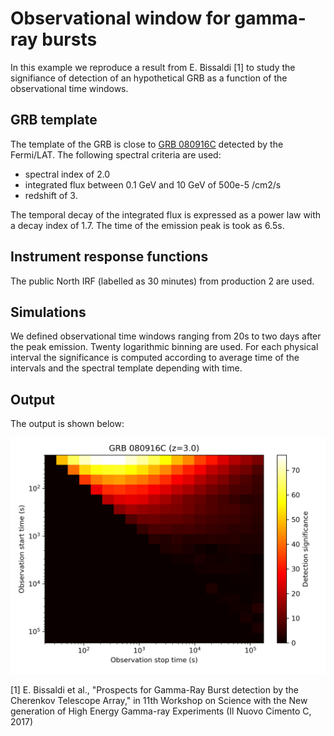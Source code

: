 # Observational window for gamma-ray bursts

In this example we reproduce a result from E. Bissaldi [1] to study the
signifiance of detection of an hypothetical GRB as a function of the
observational time windows.

## GRB template

The template of the GRB is close to [GRB
080916C](http://adsabs.harvard.edu/abs/2009Sci...323.1688A) detected by the
Fermi/LAT. The following spectral criteria are used:
- spectral index of 2.0
- integrated flux between 0.1 GeV and 10 GeV of 500e-5 /cm2/s
- redshift of 3.

The temporal decay of the integrated flux is expressed as a power law with a
decay index of 1.7. The time of the emission peak is took as 6.5s.

## Instrument response functions

The public North IRF (labelled as 30 minutes) from production 2 are used.

## Simulations

We defined observational time windows ranging from 20s to two days after the
peak emission. Twenty logarithmic binning are used. For each physical interval
the significance is computed according to average time of the intervals and the
spectral template depending with time.

## Output

The output is shown below:

![alt tag](./plots/grb_twindow.png)

[1] E. Bissaldi et al., "Prospects for Gamma-Ray Burst detection by the
Cherenkov Telescope Array," in 11th Workshop on Science with the New generation
of High Energy Gamma-ray Experiments (Il Nuovo Cimento C, 2017)
